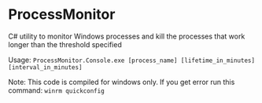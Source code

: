 # ProcessMonitor

C# utility to monitor Windows processes and kill the processes that work longer than the threshold specified

Usage:
`ProcessMonitor.Console.exe [process_name] [lifetime_in_minutes] [interval_in_minutes]`

Note:
This code is compiled for windows only. If you get error run this command: `winrm quickconfig`
